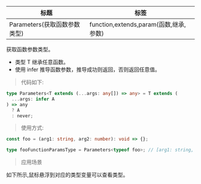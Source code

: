 | 标题                         | 标签                                   |
| ---------------------------- | -------------------------------------- |
| Parameters(获取函数参数类型) | function,extends,param(函数,继承,参数) |

获取函数参数类型。

- 类型 T 继承任意函数。
- 使用 infer 推导函数参数，推导成功则返回，否则返回任意值。

> 代码如下:

```ts
type Parameters<T extends (...args: any[]) => any> = T extends (
  ...args: infer A
) => any
  ? A
  : never;
```

> 使用方式:

```ts
const foo = (arg1: string, arg2: number): void => {};

type fooFunctionParamsType = Parameters<typeof foo>; // [arg1: string, arg2: number]
```

> 应用场景

如下所示,鼠标悬浮到对应的类型变量可以查看类型。

<div class="code-editor" data-url="codes/typescript/demo/Parameters.ts" data-language="typescript"></div>
